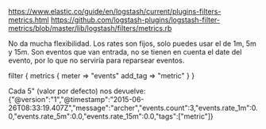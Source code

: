 https://www.elastic.co/guide/en/logstash/current/plugins-filters-metrics.html
https://github.com/logstash-plugins/logstash-filter-metrics/blob/master/lib/logstash/filters/metrics.rb

No da mucha flexibilidad.
Los rates son fijos, solo puedes usar el de 1m, 5m y 15m.
Son eventos que van entrada, no se tienen en cuenta el date del evento, por lo que no serviría para reparsear eventos.

filter {
  metrics {
    meter => "events"
    add_tag => "metric"
  }
}

Cada 5" (valor por defecto) nos devuelve:
{"@version":"1","@timestamp":"2015-06-26T08:33:19.407Z","message":"archer","events.count":3,"events.rate_1m":0.0,"events.rate_5m":0.0,"events.rate_15m":0.0,"tags":["metric"]}
